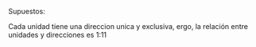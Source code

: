 Supuestos:

Cada unidad tiene una direccion unica y exclusiva, ergo, la relación entre unidades y direcciones es 1:11
